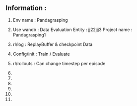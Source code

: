 Information : 
---------------
1. Env name : Pandagrasping


2. Use wandb : Data Evaluation 
                Entity : jj22jjj3
                Project name : Pandagrasping1

3. rl/log : ReplayBuffer & checkpoint Data


4. Config/init : Train / Evaluate 


5. rl/rollouts : Can change timestep per episode 


6.


7.


8.


9.


10.


11.

